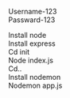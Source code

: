 Username-123<br>
Passward-123<br/>

Install node<br/>
Install express<br/>
Cd init<br/>
Node index.js<br/>
Cd..<br/>
Install nodemon<br/>
Nodemon app.js
